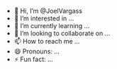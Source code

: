 - 👋 Hi, I’m @JoelVargass
- 👀 I’m interested in ...
- 🌱 I’m currently learning ...
- 💞️ I’m looking to collaborate on ...
- 📫 How to reach me ...
- 😄 Pronouns: ...
- ⚡ Fun fact: ...

<!---
JoelVargass/JoelVargass is a ✨ special ✨ repository because its `README.md` (this file) appears on your GitHub profile.
You can click the Preview link to take a look at your changes.
--->

